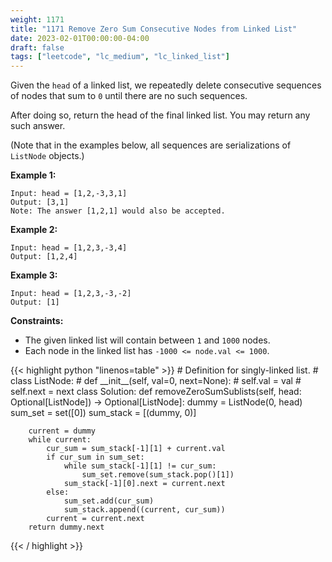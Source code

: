 ```yaml
---
weight: 1171
title: "1171 Remove Zero Sum Consecutive Nodes from Linked List"
date: 2023-02-01T00:00:00-04:00
draft: false
tags: ["leetcode", "lc_medium", "lc_linked_list"]
---
```


Given the `head` of a linked list, we repeatedly delete consecutive sequences of nodes that sum to `0` until there are no such sequences.

After doing so, return the head of the final linked list.  You may return any such answer.


(Note that in the examples below, all sequences are serializations of `ListNode` objects.)

**Example 1:**
```
Input: head = [1,2,-3,3,1]
Output: [3,1]
Note: The answer [1,2,1] would also be accepted.
```
**Example 2:**
```
Input: head = [1,2,3,-3,4]
Output: [1,2,4]
```
**Example 3:**
```
Input: head = [1,2,3,-3,-2]
Output: [1]
```

**Constraints:**
- The given linked list will contain between `1` and `1000` nodes.
- Each node in the linked list has `-1000 <= node.val <= 1000`.

<div class="tabs"></div>
<div class="tab-content">
<div id="python" class="lang">
{{< highlight python "linenos=table" >}}
# Definition for singly-linked list.
# class ListNode:
#     def __init__(self, val=0, next=None):
#         self.val = val
#         self.next = next
class Solution:
    def removeZeroSumSublists(self, head: Optional[ListNode]) -> Optional[ListNode]:
        dummy = ListNode(0, head)
        sum_set = set([0])
        sum_stack = [(dummy, 0)]

        current = dummy
        while current:
            cur_sum = sum_stack[-1][1] + current.val
            if cur_sum in sum_set:
                while sum_stack[-1][1] != cur_sum:
                    sum_set.remove(sum_stack.pop()[1])
                sum_stack[-1][0].next = current.next
            else:
                sum_set.add(cur_sum)
                sum_stack.append((current, cur_sum))
            current = current.next
        return dummy.next
{{< / highlight >}}
</div>
</div>

